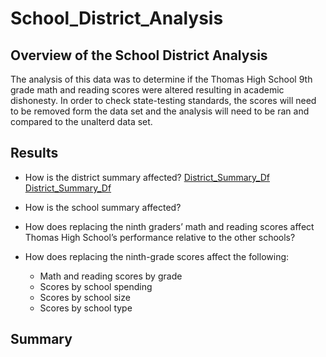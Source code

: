 # School_District_Analysis

## Overview of the School District Analysis

The analysis of this data was to determine if the Thomas High School 9th grade math and reading scores were altered resulting in academic
dishonesty.  In order to check state-testing standards, the scores will need to be removed form the data set and the analysis will need 
to be ran and compared to the unalterd data set.   


## Results

*  How is the district summary affected?
[District_Summary_Df](Resources/District_Summary.png)
[District_Summary_Df](Resources/Distict_summary_Test.png)

*  How is the school summary affected?
*  How does replacing the ninth graders’ math and reading scores affect Thomas High School’s performance relative to the other schools?
*  How does replacing the ninth-grade scores affect the following:

    *  Math and reading scores by grade
    *  Scores by school spending
    *  Scores by school size
    *  Scores by school type

## Summary
